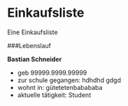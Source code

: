 ﻿# Einkaufsliste
Eine Einkaufsliste

###Lebenslauf

**Bastian Schneider**
* geb 99999.9999.99999
* zur schule gegangen: hdhdhd gdgd
* wohnt in: gütetetenbabababa
* aktuelle tätigkeit: Student
